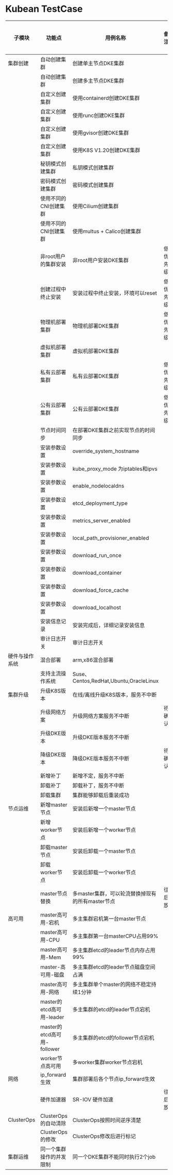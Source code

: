 # Kubean TestCase


| 子模块         | 功能点                      | 用例名称                                         | 备注     | 基线  | 是否完成 | 代码链接 | 详细说明                                      |
| ---------------- | ----------------------------- | -------------------------------------------------- | ---------- | ------- | ---------- | ---------- | ----------------------------------------------- |
| 集群创建       | 自动创建集群                | 创建单主节点DKE集群                              |          | C-001 |          |          | [detail](./testcase_detail.md#创建单主节点dke集群 )|
|                | 自动创建集群                | 创建多主节点DKE集群                              |          | C-001 |          |          | [detail](./testcase_detail.md#创建多主节点dke集群) |
|                | 自定义创建集群              | 使用containerd创建DKE集群                        |          | C-013 |          |          |                                               |
|                | 自定义创建集群              | 使用runc创建DKE集群                              |          | C-042 |          |          |                                               |
|                | 自定义创建集群              | 使用gvisor创建DKE集群                            |          | C-042 |          |          |                                               |
|                | 自定义创建集群              | 使用K8S V1.20创建DKE集群                         |          | C-012 |          |          |                                               |
|                | 秘钥模式创建集群            | 私钥模式创建集群                                 |          | null  |          |          |                                               |
|                | 密码模式创建集群            | 密码模式创建集群                                 |          | null  |          |          |                                               |
|                | 使用不同的CNI创建集群       | 使用Cilium创建集群                               |          | C-001 |          |          |                                               |
|                | 使用不同的CNI创建集群       | 使用multus + Calico创建集群                      |          | C-001 |          |          |                                               |
|                | 非root用户的集群安装        | 非root用户安装DKE集群                            | 低优先级 | null  |          |          |                                               |
|                | 创建过程中终止安装          | 安装过程中终止安装，环境可以reset                | 低优先级 | null  |          |          |  [detail](./testcase_detail.md#安装过程中终止安装环境可以reset)  |
|                | 物理机部署集群              | 物理机部署DKE集群                                | 低优先级 | C-048 |          |          |                                               |
|                | 虚拟机部署集群              | 虚拟机部署DKE集群                                |          | C-048 |          |          |                                               |
|                | 私有云部署集群              | 私有云部署DKE集群                                | 低优先级 | C-048 |          |          |                                               |
|                | 公有云部署集群              | 公有云部署DKE集群                                | 低优先级 | C-048 |          |          |                                               |
|                | 节点时间同步                | 在部署DKE集群之前实现节点的时间同步              |          |       |          |          |  [detail](./testcase_detail.md#节点时间同步)       |
|                | 安装参数设置                | override_system_hostname                         |          |       |          |          |                                               |
|                | 安装参数设置                | kube_proxy_mode 为iptables和ipvs                 |          |       |          |          |                                               |
|                | 安装参数设置                | enable_nodelocaldns                              |          |       |          |          |                                               |
|                | 安装参数设置                | etcd_deployment_type                             |          |       |          |          |                                               |
|                | 安装参数设置                | metrics_server_enabled                           |          |       |          |          |                                               |
|                | 安装参数设置                | local_path_provisioner_enabled                   |          |       |          |          |                                               |
|                | 安装参数设置                | download_run_once                                |          |       |          |          |                                               |
|                | 安装参数设置                | download_container                               |          |       |          |          |                                               |
|                | 安装参数设置                | download_force_cache                             |          |       |          |          |                                               |
|                | 安装参数设置                | download_localhost                               |          |       |          |          |                                               |
|                | 安装信息记录                | 安装完成后，详细记录安装信息                     |          |       |          |          |                                               |
|                | 审计日志开关                | 审计日志开关                                     |          |       |          |          |                                               |
| 硬件与操作系统    | 混合部署                   | arm,x86混合部署                                  |          | H-001 |          |          |                                               |
|                | 支持主流操作系统            | Suse、Centos,RedHat,Ubuntu,OracleLinux           |          | H-004 |          |          |                                               |
| 集群升级       | 升级K8S版本                 | 在线/离线升级K8S版本，服务不中断                 |          | C-003 |          |          |                                               |
|                | 升级网络方案                | 升级网络方案服务不中断                           | 待确认   | C-003 |          |          |                                               |
|                | 升级DKE版本                 | 升级DKE版本服务不中断                            |          | C-003 |          |          |                                               |
|                | 降级DKE版本                 | 降级DKE版本服务不中断                            | 待确认   | C-003 |          |          |                                               |
|                | 新增补丁                    | 新增不定，服务不中断                             |          |       |          |          |                                               |
|                | 卸载补丁                    | 卸载补丁，服务不中断                             |          |       |          |          |                                               |
|                | 卸载集群                    | 集群能够卸载后重装成功                           |          |       |          |          |                                               |
| 节点运维        | 新增master节点              | 安装后新增一个master节点                         |          | C-004 |          |          |                                               |
|                | 新增worker节点              | 安装后新增一个worker节点                         |          | C-004 |          |          |                                               |
|                | 卸载master节点              | 安装后卸载一个master节点                         |          | C-004 |          |          |                                               |
|                | 卸载worker节点              | 安装后卸载一个worker节点                         |          | C-004 |          |          |                                               |
|                | master节点替换              | 多master集群，可以轮流替换掉现有的所有master节点 | 往后放   |       |          |          |                                               |
| 高可用         | master高可用-宕机            | 多主集群宕机第一台master节点                     |          | L-006 |          |          | [detail](./testcase_detail.md#多主集群宕机第一台master节点)   |
|                | master高可用-CPU            | 多主集群第一台masterCPU占用99%                   |          | L-006 |          |          | [detail](./testcase_detail.md#多主集群第一台mastercpu占用99)     |
|                | master高可用-Mem            | 多主集群etcd的leader节点内存占用99%              |          |       |          |          |  [detail](./testcase_detail.md#多主集群任意一台master节点内存占用99)                                              |
|                | master-高可用-磁盘          | 多主集群etcd的leader节点磁盘空间占满             |          |       |          |          |  [detail](./testcase_detail.md#多主集群任意一台master节点磁盘空间占满)                                              |
|                | master高可用-网络           | 多主集群单个master的网络不稳定持续1分钟          |          |       |          |          |    [detail](./testcase_detail.md#多主集群etcd的leader网络不稳定持续1分钟)                                            |
|                | master的etcd高可用-leader   | 多主集群的etcd的leader节点宕机                 |          |       |          |          |   [detail](./testcase_detail.md#多主集群的etcd的leader节点宕机)                                             |
|                | master的etcd高可用-follower | 多主集群的etcd的follower节点宕机                |          |       |          |          |[detail](./testcase_detail.md#多主集群的etcd的follower节点宕机)                                             |
|                | worker节点高可用            | 多worker集群worker节点宕机                       |          |       |          |          | [detail](./testcase_detail.md#work节点高可用) |
| 网络           | ip_forward生效              | 集群部署后各个节点ip_forward生效                 |          |       |          |          |                                               |
|                | 硬件加速器                  | SR-IOV 硬件加速                                  | 往后放   | N-001 |          |          |                                               |
| ClusterOps     | ClusterOps的自动清除        | ClusterOps按照时间逆序清楚                       |          |       |          |          |                                               |
|                | ClusterOps的修改            | ClusterOps修改后进行标记                    |          |       |          |          |                                               |
| 集群运维       | 同一个集群操作的并发限制    | 同一个DKE集群不能同时执行2个job                  |          |       |          |          |                                               |
